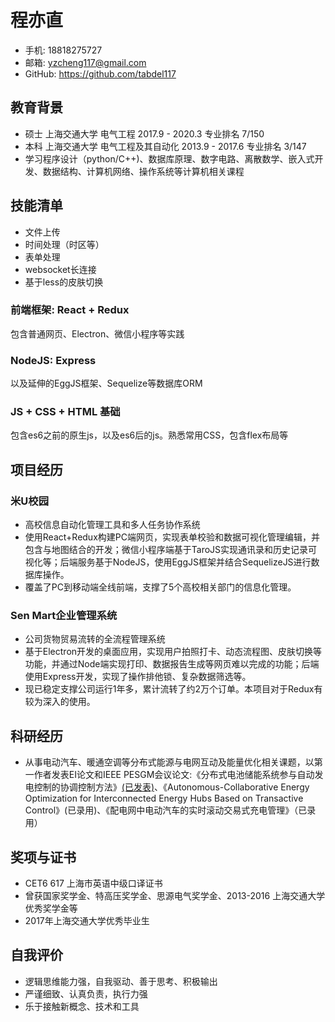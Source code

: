 # 程亦直
- 手机: 18818275727
- 邮箱: yzcheng117@gmail.com
- GitHub: https://github.com/tabdel117

## 教育背景
- 硕士 上海交通大学 电气工程 2017.9 - 2020.3 专业排名 7/150
- 本科 上海交通大学 电气工程及其自动化 2013.9 - 2017.6 专业排名 3/147
- 学习程序设计（python/C++)、数据库原理、数字电路、离散数学、嵌入式开发、数据结构、计算机网络、操作系统等计算机相关课程

## 技能清单

- 文件上传
- 时间处理（时区等）
- 表单处理
- websocket长连接
- 基于less的皮肤切换

### 前端框架: React + Redux
包含普通网页、Electron、微信小程序等实践
### NodeJS: Express
以及延伸的EggJS框架、Sequelize等数据库ORM
### JS + CSS + HTML 基础
包含es6之前的原生js，以及es6后的js。熟悉常用CSS，包含flex布局等

## 项目经历

### 米U校园
- 高校信息自动化管理工具和多人任务协作系统
- 使用React+Redux构建PC端网页，实现表单校验和数据可视化管理编辑，并包含与地图结合的开发；微信小程序端基于TaroJS实现通讯录和历史记录可视化等；后端服务基于NodeJS，使用EggJS框架并结合SequelizeJS进行数据库操作。
- 覆盖了PC到移动端全线前端，支撑了5个高校相关部门的信息化管理。
### Sen Mart企业管理系统
- 公司货物贸易流转的全流程管理系统
- 基于Electron开发的桌面应用，实现用户拍照打卡、动态流程图、皮肤切换等功能，并通过Node端实现打印、数据报告生成等网页难以完成的功能；后端使用Express开发，实现了操作排他锁、复杂数据筛选等。
- 现已稳定支撑公司运行1年多，累计流转了约2万个订单。本项目对于Redux有较为深入的使用。


## 科研经历
- 从事电动汽车、暖通空调等分布式能源与电网互动及能量优化相关课题，以第一作者发表EI论文和IEEE PESGM会议论文:《分布式电池储能系统参与自动发电控制的协调控制方法》[(已发表)](http://kns.cnki.net/KCMS/detail/detail.aspx?dbcode=CJFQ&dbname=CJFDLAST2018&filename=DLXT201808010&v=MDU3NjRlckc0SDluTXA0OUVaSVI4ZVgxTHV4WVM3RGgxVDNxVHJXTTFGckNVUkxPZlpPWm1GeURuVXJyTElTSFQ=)、《Autonomous-Collaborative Energy Optimization for Interconnected Energy Hubs Based on Transactive Control》(已录用)、《配电网中电动汽车的实时滚动交易式充电管理》（已录用）

## 奖项与证书 
- CET6 617 上海市英语中级口译证书
- 曾获国家奖学金、特高压奖学金、思源电气奖学金、2013-2016 上海交通大学优秀奖学金等
- 2017年上海交通大学优秀毕业生

## 自我评价
* 逻辑思维能力强，自我驱动、善于思考、积极输出
* 严谨细致、认真负责，执行力强
* 乐于接触新概念、技术和工具
